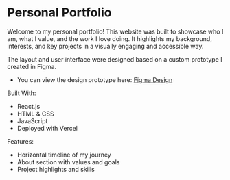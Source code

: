 # Personal Portfolio
Welcome to my personal portfolio!
This website was built to showcase who I am, what I value, and the work I love doing. It highlights my background, interests, and key projects in a visually engaging and accessible way.

The layout and user interface were designed based on a custom prototype I created in Figma.
- You can view the design prototype here: [Figma Design](https://www.figma.com/design/d85V5d0ccSLC2y8qMioe03/Personal-Portfolio?node-id=0-1&m=dev&t=xfjpCYZdxHw8wBYM-1)

Built With:
- React.js
- HTML & CSS
- JavaScript
- Deployed with Vercel

Features:
- Horizontal timeline of my journey
- About section with values and goals
- Project highlights and skills
